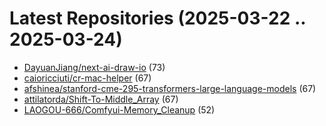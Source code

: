 # Latest Repositories (2025-03-22 .. 2025-03-24)

- [DayuanJiang/next-ai-draw-io](https://github.com/DayuanJiang/next-ai-draw-io) (73)
- [caioricciuti/cr-mac-helper](https://github.com/caioricciuti/cr-mac-helper) (67)
- [afshinea/stanford-cme-295-transformers-large-language-models](https://github.com/afshinea/stanford-cme-295-transformers-large-language-models) (67)
- [attilatorda/Shift-To-Middle_Array](https://github.com/attilatorda/Shift-To-Middle_Array) (67)
- [LAOGOU-666/Comfyui-Memory_Cleanup](https://github.com/LAOGOU-666/Comfyui-Memory_Cleanup) (52)

